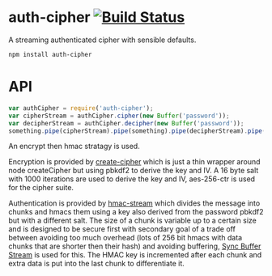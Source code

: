 auth-cipher [![Build Status](https://travis-ci.org/calvinmetcalf/auth-cipher.svg)](https://travis-ci.org/calvinmetcalf/auth-cipher)
====

A streaming authenticated cipher with sensible defaults.

```
npm install auth-cipher
```

API
===

```js
var authCipher = require('auth-cipher');
var cipherStream = authCipher.cipher(new Buffer('password'));
var decipherStream = authCipher.decipher(new Buffer('password'));
something.pipe(cipherStream).pipe(something).pipe(decipherStream).pipe(somewhere);
```

An encrypt then hmac stratagy is used.

Encryption is provided by [create-cipher](https://github.com/calvinmetcalf/create-cipher) which is just a thin wrapper around node createCipher but using pbkdf2 to derive the key and IV. A 16 byte salt with 1000 iterations are used to derive the key and IV, aes-256-ctr is used for the cipher suite.

Authentication is provided by [hmac-stream](https://github.com/calvinmetcalf/hmac-stream) which divides the message into chunks and hmacs them using a key also derived from the password pbkdf2 but with a different salt.  The size of a chunk is variable up to a certain size and is designed to be secure first with secondary goal of a trade off between avoiding too much overhead (lots of 256 bit hmacs with data chunks that are shorter then their hash) and avoiding buffering, [Sync Buffer Stream](https://github.com/calvinmetcalf/SBS) is used for this. The HMAC key is incremented after each chunk and extra data is put into the last chunk to differentiate it.